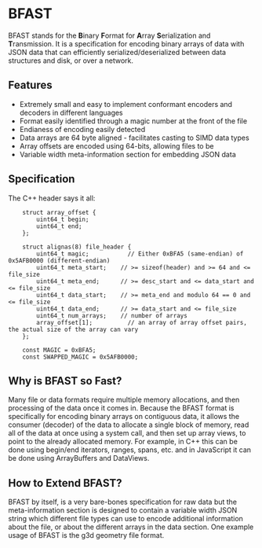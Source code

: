 # BFAST

BFAST stands for the **B**inary **F**ormat for **A**rray **S**erialization and **T**ransmission. It is a specification for encoding binary arrays of data with JSON data that can efficiently serialized/deserialized between data structures and disk, or over a network.

## Features

* Extremely small and easy to implement conformant encoders and decoders in different languages 
* Format easily identified through a magic number at the front of the file
* Endianess of encoding easily detected 
* Data arrays are 64 byte aligned - facilitates casting to SIMD data types
* Array offsets are encoded using 64-bits, allowing files to be 
* Variable width meta-information section for embedding JSON data

## Specification

The C++ header says it all: 

```
	struct array_offset {
		uint64_t begin;
		uint64_t end;
	};
	
	struct alignas(8) file_header {
		uint64_t magic;			  // Either 0xBFA5 (same-endian) of 0x5AFB0000 (different-endian)
		uint64_t meta_start;	// >= sizeof(header) and >= 64 and <= file_size
		uint64_t meta_end;		// >= desc_start and <= data_start and <= file_size  
		uint64_t data_start;	// >= meta_end and modulo 64 == 0 and <= file_size
		uint64_t data_end;		// >= data_start and <= file_size
		uint64_t num_arrays;	// number of arrays
		array_offset[1];		  // an array of array offset pairs, the actual size of the array can vary 
	};

	const MAGIC = 0xBFA5;
	const SWAPPED_MAGIC = 0x5AFB0000;
```

## Why is BFAST so Fast? 

Many file or data formats require multiple memory allocations, and then processing of the data once it comes in. Because the BFAST format is specifically for encoding binary arrays on contiguous data, it allows the consumer (decoder) of the data to allocate a single block of memory, read all of the data at once using a system call, and then set up array views, to point to the already allocated memory. For example, in C++ this can be done using begin/end iterators, ranges, spans, etc. and in JavaScript it can be done using ArrayBuffers and DataViews. 

## How to Extend BFAST?

BFAST by itself, is a very bare-bones specification for raw data but the meta-information section is designed to contain a variable width JSON string which different file types can use to encode additional information about the file, or about the different arrays in the data section. One example usage of BFAST is the g3d geometry file format. 
